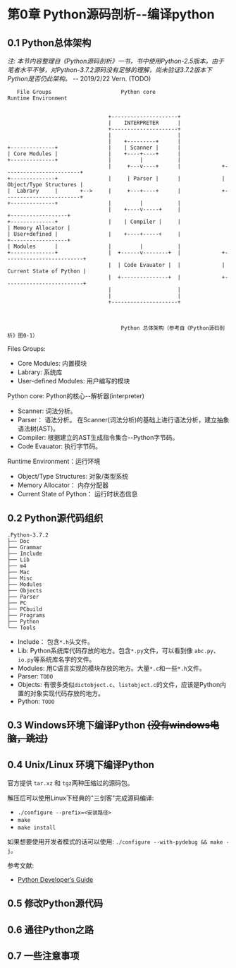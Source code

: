 # 第0章 Python源码剖析--编译python


## 0.1 Python总体架构


*注: 本节内容整理自《Python源码剖析》一书，书中使用Python-2.5版本。由于笔者水平不够，对Python-3.7.2源码没有足够的理解，尚未验证3.7.2版本下Python是否仍此架构。* -- 2019/2/22 Vern. (TODO)


```
   File Groups                      Python core                        Runtime Environment


                                +---------------------+
                                |    INTERPRETER      |
                                +---------------------+
                                |                     |
                                |    +---------+      |
+--------------+                |    | Scanner |      |
| Core Modules |                |    +----+----+      |
+--------------+                |         |           |
                                |     +---v----+      |             +------------------------+
+--------------+                |     | Parser |      |             | Object/Type Structures |
|  Labrary     |       +-->     |     +---+----+      |             +------------------------+
+--------------+                |         |           |
                                |    +----v-----+     |                 +------------------+
+--------------+                |    | Compiler |     |                 | Memory Allocator |
| User+defined |                |    +----+-----+     |                 +------------------+
| Modules      |                |         |           |
+--------------+                |  +------v--------+  |             +-------------------------+
                                |  | Code Evauator |  |             | Current State of Python |
                                |  +---------------+  |             +-------------------------+
                                |                     |
                                |                     |
                                +---------------------+

                          
                            
                                    Python 总体架构（参考自《Python源码剖析》图0-1）

```

Files Groups:
- Core Modules: 内置模块
- Labrary: 系统库
- User-defined Modules: 用户编写的模块

Python core: Python的核心--解析器(interpreter)
- Scanner: 词法分析。
- Parser： 语法分析。 在Scanner(词法分析)的基础上进行语法分析，建立抽象语法树(AST)。
- Compiler: 根据建立的AST生成指令集合--Python字节码。
- Code Evauator: 执行字节码。

Runtime Environment：运行环境
- Object/Type Structures: 对象/类型系统
- Memory Allocator： 内存分配器
- Current State of Python： 运行时状态信息




## 0.2 Python源代码组织


```
.Python-3.7.2
├── Doc
├── Grammar
├── Include    
├── Lib          
├── m4
├── Mac
├── Misc
├── Modules
├── Objects
├── Parser
├── PC
├── PCbuild
├── Programs
├── Python
└── Tools

```

- Include： 包含`*.h`头文件。
- Lib: Python系统库代码存放的地方。包含`*.py`文件，可以看到像 `abc.py`、`io.py`等系统库名字的文件。
- Modules: 用C语言实现的模块存放的地方。大量`*.c`和一些`*.h`文件。
- Parser:  `TODO`
- Objects: 有很多类似`dictobject.c`、`listobject.c`的文件，应该是Python内置的对象实现代码存放的地方。
- Python: `TODO`



## 0.3 Windows环境下编译Python ~~(没有windows电脑，跳过)~~

##  0.4 Unix/Linux 环境下编译Python


官方提供 `tar.xz` 和 `tgz`两种压缩过的源码包。

解压后可以使用Linux下经典的"三剑客"完成源码编译:
- `./configure --prefix=<安装路径>`
- `make`
- `make install`


如果想要使用开发者模式的话可以使用: `./configure --with-pydebug && make -j`。


参考文献:
- [Python Developer’s Guide](https://devguide.python.org/)




## 0.5 修改Python源代码

##  0.6 通往Python之路

## 0.7 一些注意事项